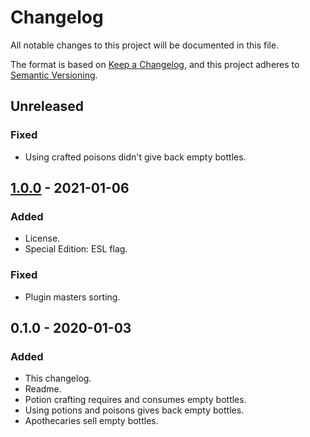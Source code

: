 # Changelog

All notable changes to this project will be documented in this file.

The format is based on [Keep a Changelog], and this project adheres to
[Semantic Versioning].

## Unreleased

### Fixed
- Using crafted poisons didn't give back empty bottles.

## [1.0.0] - 2021-01-06

### Added
- License.
- Special Edition: ESL flag.

### Fixed
- Plugin masters sorting.

## 0.1.0 - 2020-01-03

### Added
- This changelog.
- Readme.
- Potion crafting requires and consumes empty bottles.
- Using potions and poisons gives back empty bottles.
- Apothecaries sell empty bottles.


[Keep a Changelog]: https://keepachangelog.com/en/1.0.0/
[Semantic Versioning]: https://semver.org/spec/v2.0.0.html
[1.0.0]: https://github.com/pragasette/alchemy-requires-bottles-redux/releases/tag/v1.0.0
